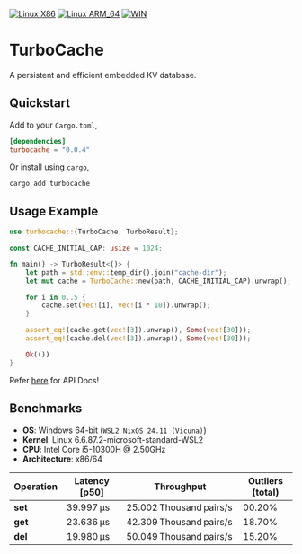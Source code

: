 [![Linux X86](https://github.com/frozen-lab/turbocache/actions/workflows/linux_x86_64_tests.yml/badge.svg)](https://github.com/frozen-lab/turbocache/actions/workflows/linux_x86_64_tests.yml)
[![Linux ARM_64](https://github.com/frozen-lab/turbocache/actions/workflows/linux_arm_64_tests.yml/badge.svg)](https://github.com/frozen-lab/turbocache/actions/workflows/linux_arm_64_tests.yml)
[![WIN](https://github.com/frozen-lab/turbocache/actions/workflows/windows_tests.yml/badge.svg)](https://github.com/frozen-lab/turbocache/actions/workflows/windows_tests.yml)

# TurboCache

A persistent and efficient embedded KV database.

## Quickstart

Add to your `Cargo.toml`,

```toml
[dependencies]
turbocache = "0.0.4"
```

Or install using `cargo`,

```sh
cargo add turbocache
```

## Usage Example

```rust
use turbocache::{TurboCache, TurboResult};

const CACHE_INITIAL_CAP: usize = 1024;

fn main() -> TurboResult<()> {
    let path = std::env::temp_dir().join("cache-dir");
    let mut cache = TurboCache::new(path, CACHE_INITIAL_CAP).unwrap();

    for i in 0..5 {
        cache.set(vec![i], vec![i * 10]).unwrap();
    }

    assert_eq!(cache.get(vec![3]).unwrap(), Some(vec![30]));
    assert_eq!(cache.del(vec![3]).unwrap(), Some(vec![30]));

    Ok(())
}
```

Refer [here](https://docs.rs/turbocache/0.0.3/turbocache/index.html) for API Docs!

## Benchmarks

* **OS**: Windows 64-bit (`WSL2 NixOS 24.11 (Vicuna)`)
* **Kernel**: Linux 6.6.87.2-microsoft-standard-WSL2
* **CPU**: Intel Core i5-10300H @ 2.50GHz
* **Architecture**: x86/64

| Operation      | Latency \[p50]          | Throughput                     | Outliers (total)            |
| -------------- | ----------------------- | ------------------------------ | --------------------------- |
| **set**        | 39.997 µs               | 25.002 Thousand pairs/s        | 00.20%                      |
| **get**        | 23.636 µs               | 42.309 Thousand pairs/s        | 18.70%                      |
| **del**        | 19.980 µs               | 50.049 Thousand pairs/s        | 15.20%                      |

